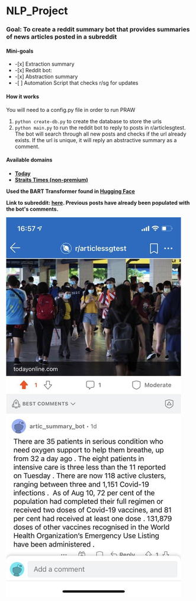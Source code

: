 <h1> NLP_Project </h1>
<h3> Goal: To create a reddit summary bot that provides summaries of news articles posted in a subreddit </h3>
<h4> Mini-goals </h4> 
<ul>
  <li>-[x] Extraction summary</li>
  <li>-[x] Reddit bot:</li>
  <li>-[x] Abstraction summary</li> 
  <li>-[ ] Automation Script that checks r/sg for updates</li>
</ul>

<h4>How it works</h4> 
You will need to a config.py file in order to run PRAW
<ol>
  <li> <code>python create-db.py</code> to create the database to store the urls </li>
  <li> <code>python main.py</code> to run the reddit bot to reply to posts in r/articlesgtest. The bot will search through all new posts and checks if the url already exists. If the url is unique, it will reply an abstractive summary as a comment. </li>
 </ol>
 
 <h4>Available domains<h4>
  <ul>
    <li><a href='https://www.todayonline.com/'>Today</a></li>
    <li><a href='https://www.straitstimes.com/'>Straits Times (non-premium)</a></li>
  </ul>
     
 
 Used the BART Transformer found in <a href= "https://github.com/huggingface">Hugging Face</a>
 
 Link to subreddit: <a href= "https://www.reddit.com/r/articlessgtest/">here</a>. Previous posts have already been populated with the bot's comments.
 
 ![alt text](https://github.com/michanky/NLP_Project-/blob/main/img/example.jpg?raw=true)
